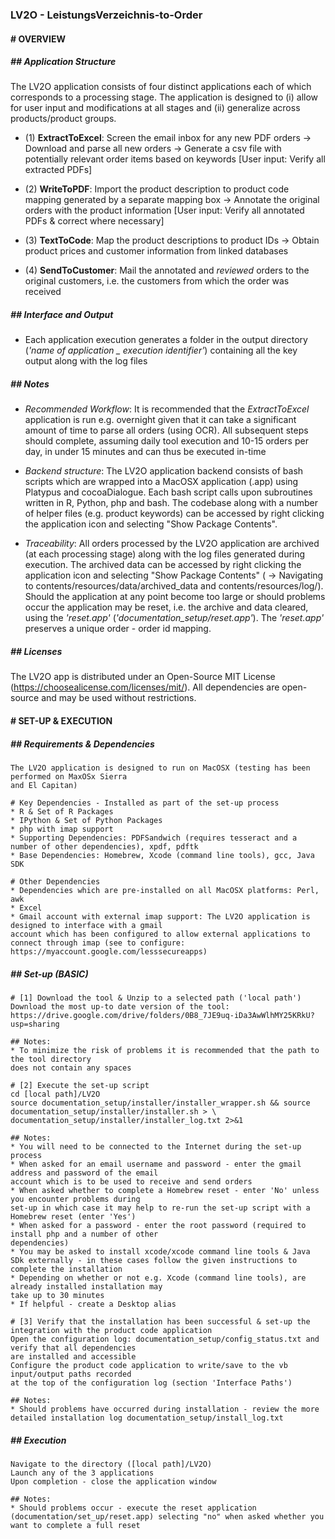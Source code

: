 ### **LV2O - LeistungsVerzeichnis-to-Order** 

#### # OVERVIEW

##### **## Application Structure**  

The LV2O application consists of four distinct applications each of which corresponds to a processing stage. The application is designed 
to (i) allow for user input and modifications at all stages and (ii) generalize across products/product groups.

* (1) **ExtractToExcel**: Screen the email inbox for any new PDF orders -> Download and parse all new orders 
-> Generate a csv file with potentially relevant order items based on keywords [User input: 
Verify all extracted PDFs]

* (2) **WriteToPDF**: Import the product description to product code mapping generated by a separate 
mapping box -> Annotate the original orders with the product information [User input: 
Verify all annotated PDFs & correct where necessary]

* (3) **TextToCode**: Map the product descriptions to product IDs -> Obtain product prices and customer information from linked databases

* (4) **SendToCustomer**: Mail the annotated and *reviewed* orders to the original customers, i.e. 
the customers from which the order was received


##### **## Interface and Output**  

- Each application execution generates a folder in the output directory (*'name of application _ 
execution identifier'*) containing all the key output along with the log files


##### **## Notes** 

- *Recommended Workflow*: It is recommended that the *ExtractToExcel* application is run e.g. 
overnight given that it can take a significant amount of time to parse all orders (using OCR). 
All subsequent steps should complete, assuming daily tool execution and 10-15 orders per day, in 
under 15 minutes and can thus be executed in-time

- *Backend structure*: The LV2O application backend consists of bash scripts which are wrapped into
a MacOSX application (.app) using Platypus and cocoaDialogue. Each bash script calls upon subroutines written in R, 
Python, php and bash. The codebase along with a number of helper files (e.g. product keywords) 
can be accessed by right clicking the application icon and selecting "Show Package Contents". 

- *Traceability*: All orders processed by the LV2O application are archived (at each processing stage) 
along with the log files generated during execution. The archived data can be accessed by right 
clicking the application icon and selecting "Show Package Contents" 
( -> Navigating to contents/resources/data/archived_data and contents/resources/log/). 
Should the application at any point become too large or should problems occur the application may be reset, i.e. the 
archive and data cleared, using the _'reset.app'_ (_'documentation_setup/reset.app'_). The _'reset.app'_ preserves a unique order - order id mapping. 

##### **## Licenses**  

The LV2O app is distributed under an Open-Source MIT License (https://choosealicense.com/licenses/mit/). All dependencies are open-source and 
may be used without restrictions. 

#### # SET-UP & EXECUTION

##### **## Requirements & Dependencies**  

````
The LV2O application is designed to run on MacOSX (testing has been performed on MaxOSx Sierra 
and El Capitan)

# Key Dependencies - Installed as part of the set-up process
* R & Set of R Packages 
* IPython & Set of Python Packages 
* php with imap support 
* Supporting Dependencies: PDFSandwich (requires tesseract and a number of other dependencies), xpdf, pdftk 
* Base Dependencies: Homebrew, Xcode (command line tools), gcc, Java SDK

# Other Dependencies
* Dependencies which are pre-installed on all MacOSX platforms: Perl, awk
* Excel  
* Gmail account with external imap support: The LV2O application is designed to interface with a gmail 
account which has been configured to allow external applications to connect through imap (see to configure: 
https://myaccount.google.com/lesssecureapps)

````

##### **## Set-up (BASIC)**  

````
# [1] Download the tool & Unzip to a selected path ('local path')
Download the most up-to date version of the tool: 
https://drive.google.com/drive/folders/0B8_7JE9uq-iDa3AwWlhMY25KRkU?usp=sharing

## Notes:
* To minimize the risk of problems it is recommended that the path to the tool directory 
does not contain any spaces

# [2] Execute the set-up script 
cd [local path]/LV2O
source documentation_setup/installer/installer_wrapper.sh && source documentation_setup/installer/installer.sh > \
documentation_setup/installer/installer_log.txt 2>&1 

## Notes:
* You will need to be connected to the Internet during the set-up process
* When asked for an email username and password - enter the gmail address and password of the email 
account which is to be used to receive and send orders
* When asked whether to complete a Homebrew reset - enter 'No' unless you encounter problems during 
set-up in which case it may help to re-run the set-up script with a Homebrew reset (enter 'Yes')
* When asked for a password - enter the root password (required to install php and a number of other 
dependencies)
* You may be asked to install xcode/xcode command line tools & Java SDk externally - in these cases follow the given instructions to complete the installation
* Depending on whether or not e.g. Xcode (command line tools), are already installed installation may 
take up to 30 minutes
* If helpful - create a Desktop alias

# [3] Verify that the installation has been successful & set-up the integration with the product code application
Open the configuration log: documentation_setup/config_status.txt and verify that all dependencies 
are installed and accessible 
Configure the product code application to write/save to the vb input/output paths recorded
at the top of the configuration log (section 'Interface Paths')

## Notes:
* Should problems have occurred during installation - review the more detailed installation log documentation_setup/install_log.txt
````

##### **## Execution**  

````
Navigate to the directory ([local path]/LV2O)
Launch any of the 3 applications 
Upon completion - close the application window

## Notes:
* Should problems occur - execute the reset application (documentation/set_up/reset.app) selecting "no" when asked whether you want to complete a full reset

````




